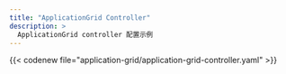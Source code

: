 ```yaml
---
title: "ApplicationGrid Controller"
description: >
  ApplicationGrid controller 配置示例
---
```


{{< codenew file="application-grid/application-grid-controller.yaml" >}}
